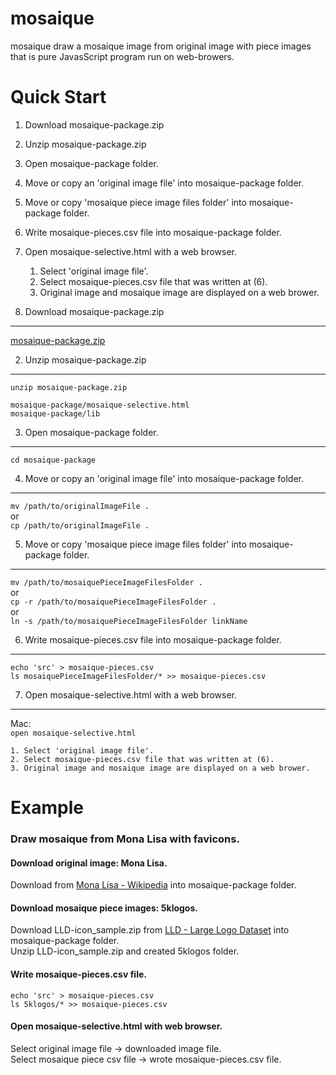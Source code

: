 # mosaique

mosaique draw a mosaique image from original image with piece images that is pure JavasScript program run on web-browers.


Quick Start
===========

1. Download mosaique-package.zip
2. Unzip mosaique-package.zip
3. Open mosaique-package folder.
4. Move or copy an 'original image file' into mosaique-package folder.
5. Move or copy 'mosaique piece image files folder' into mosaique-package folder.
6. Write mosaique-pieces.csv file into mosaique-package folder.
7. Open mosaique-selective.html with a web browser.
	1. Select 'original image file'.
	2. Select mosaique-pieces.csv file that was written at (6).
	3. Original image and mosaique image are displayed on a web brower.


1. Download mosaique-package.zip
--------------------------------

[mosaique-package.zip](https://github.com/matuntosh/mosaique/raw/master/mosaique-package.zip)


2. Unzip mosaique-package.zip
-----------------------------

```
unzip mosaique-package.zip

mosaique-package/mosaique-selective.html
mosaique-package/lib
```


3. Open mosaique-package folder.
--------------------------------

`cd mosaique-package`


4. Move or copy an 'original image file' into mosaique-package folder.
----------------------------------------------------------------------

`mv /path/to/originalImageFile .`  
or  
`cp /path/to/originalImageFile .`


5. Move or copy 'mosaique piece image files folder' into mosaique-package folder.
---------------------------------------------------------------------------------

`mv /path/to/mosaiquePieceImageFilesFolder .`  
or  
`cp -r /path/to/mosaiquePieceImageFilesFolder .`  
or  
`ln -s /path/to/mosaiquePieceImageFilesFolder linkName`


6. Write mosaique-pieces.csv file into mosaique-package folder.
---------------------------------------------------------------

```
echo 'src' > mosaique-pieces.csv
ls mosaiquePieceImageFilesFolder/* >> mosaique-pieces.csv
```


7. Open mosaique-selective.html with a web browser.
---------------------------------------------------

Mac:  
`open mosaique-selective.html`

	1. Select 'original image file'.
	2. Select mosaique-pieces.csv file that was written at (6).
	3. Original image and mosaique image are displayed on a web brower.


Example
=======

### Draw mosaique from Mona Lisa with favicons.

#### Download original image: Mona Lisa.  

Download from [Mona Lisa - Wikipedia](https://en.wikipedia.org/wiki/Mona_Lisa) into mosaique-package folder.

#### Download mosaique piece images: 5klogos.

Download LLD-icon_sample.zip from [LLD - Large Logo Dataset](https://data.vision.ee.ethz.ch/sagea/lld/) into mosaique-package folder.  
Unzip LLD-icon_sample.zip and created 5klogos folder.

#### Write mosaique-pieces.csv file.

```
echo 'src' > mosaique-pieces.csv
ls 5klogos/* >> mosaique-pieces.csv
```

#### Open mosaique-selective.html with web browser.

Select original image file -> downloaded image file.  
Select mosaique piece csv file -> wrote mosaique-pieces.csv file.
